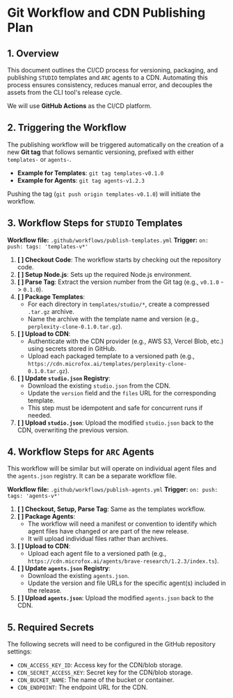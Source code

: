 # Git Workflow and CDN Publishing Plan

## 1. Overview

This document outlines the CI/CD process for versioning, packaging, and publishing `STUDIO` templates and `ARC` agents to a CDN. Automating this process ensures consistency, reduces manual error, and decouples the assets from the CLI tool's release cycle.

We will use **GitHub Actions** as the CI/CD platform.

## 2. Triggering the Workflow

The publishing workflow will be triggered automatically on the creation of a new **Git tag** that follows semantic versioning, prefixed with either `templates-` or `agents-`.

- **Example for Templates**: `git tag templates-v0.1.0`
- **Example for Agents**: `git tag agents-v1.2.3`

Pushing the tag (`git push origin templates-v0.1.0`) will initiate the workflow.

## 3. Workflow Steps for `STUDIO` Templates

**Workflow file:** `.github/workflows/publish-templates.yml`
**Trigger:** `on: push: tags: 'templates-v*'`

1.  **[ ] Checkout Code**: The workflow starts by checking out the repository code.
2.  **[ ] Setup Node.js**: Sets up the required Node.js environment.
3.  **[ ] Parse Tag**: Extract the version number from the Git tag (e.g., `v0.1.0` -> `0.1.0`).
4.  **[ ] Package Templates**:
    - For each directory in `templates/studio/*`, create a compressed `.tar.gz` archive.
    - Name the archive with the template name and version (e.g., `perplexity-clone-0.1.0.tar.gz`).
5.  **[ ] Upload to CDN**:
    - Authenticate with the CDN provider (e.g., AWS S3, Vercel Blob, etc.) using secrets stored in GitHub.
    - Upload each packaged template to a versioned path (e.g., `https://cdn.microfox.ai/templates/perplexity-clone-0.1.0.tar.gz`).
6.  **[ ] Update `studio.json` Registry**:
    - Download the existing `studio.json` from the CDN.
    - Update the `version` field and the `files` URL for the corresponding template.
    - This step must be idempotent and safe for concurrent runs if needed.
7.  **[ ] Upload `studio.json`**: Upload the modified `studio.json` back to the CDN, overwriting the previous version.

## 4. Workflow Steps for `ARC` Agents

This workflow will be similar but will operate on individual agent files and the `agents.json` registry. It can be a separate workflow file.

**Workflow file:** `.github/workflows/publish-agents.yml`
**Trigger:** `on: push: tags: 'agents-v*'`

1.  **[ ] Checkout, Setup, Parse Tag**: Same as the templates workflow.
2.  **[ ] Package Agents**:
    - The workflow will need a manifest or convention to identify which agent files have changed or are part of the new release.
    - It will upload individual files rather than archives.
3.  **[ ] Upload to CDN**:
    - Upload each agent file to a versioned path (e.g., `https://cdn.microfox.ai/agents/brave-research/1.2.3/index.ts`).
4.  **[ ] Update `agents.json` Registry**:
    - Download the existing `agents.json`.
    - Update the version and file URLs for the specific agent(s) included in the release.
5.  **[ ] Upload `agents.json`**: Upload the modified `agents.json` back to the CDN.

## 5. Required Secrets

The following secrets will need to be configured in the GitHub repository settings:

- `CDN_ACCESS_KEY_ID`: Access key for the CDN/blob storage.
- `CDN_SECRET_ACCESS_KEY`: Secret key for the CDN/blob storage.
- `CDN_BUCKET_NAME`: The name of the bucket or container.
- `CDN_ENDPOINT`: The endpoint URL for the CDN.
